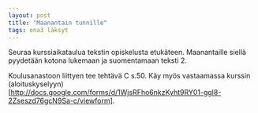```yaml
---
layout: post
title: "Maanantain tunnille"
tags: ena3 läksyt
---
```


Seuraa kurssiaikataulua tekstin opiskelusta etukäteen. Maanantaille siellä pyydetään kotona lukemaan ja suomentamaan teksti 2. 

Koulusanastoon liittyen tee tehtävä C s.50. Käy myös vastaamassa kurssin (aloituskyselyyn)[http://docs.google.com/forms/d/1WjsRFho6nkzKyht9RY01-ggl8-2Zseszd76gcN9Sa-c/viewform].